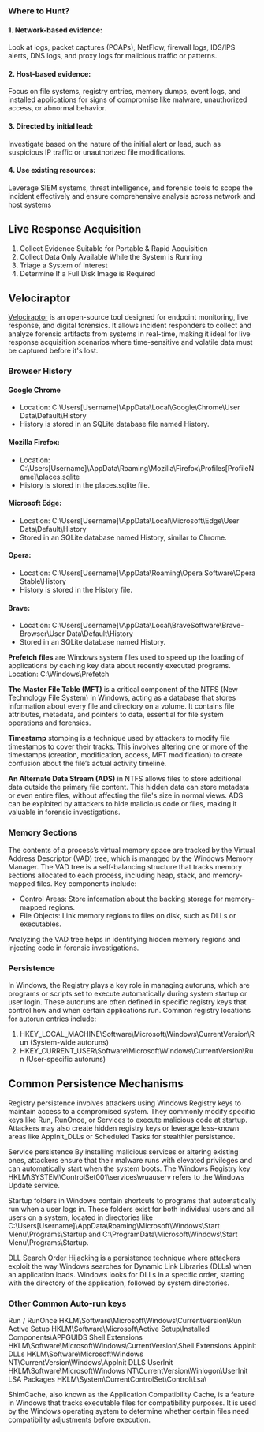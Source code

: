 ### Where to Hunt?

#### 1. Network-based evidence: 
Look at logs, packet captures (PCAPs), NetFlow, firewall logs, IDS/IPS alerts, DNS logs, and proxy logs for malicious traffic or patterns.
#### 2. Host-based evidence: 
Focus on file systems, registry entries, memory dumps, event logs, and installed applications for signs of compromise like malware, unauthorized access, or abnormal behavior.
#### 3. Directed by initial lead: 
Investigate based on the nature of the initial alert or lead, such as suspicious IP traffic or unauthorized file modifications.
#### 4. Use existing resources: 
Leverage SIEM systems, threat intelligence, and forensic tools to scope the incident effectively and ensure comprehensive analysis across network and host systems

## Live Response Acquisition
1. Collect Evidence Suitable for Portable & Rapid Acquisition
2. Collect Data Only Available While the System is Running
3. Triage a System of Interest
4. Determine If a Full Disk Image is Required

## Velociraptor

[Velociraptor](https://docs.velociraptor.app/) is an open-source tool designed for endpoint monitoring, live response, and digital forensics. It allows incident responders to collect and analyze forensic artifacts from systems in real-time, making it ideal for live response acquisition scenarios where time-sensitive and volatile data must be captured before it's lost.

### Browser History

#### Google Chrome
- Location: C:\Users\[Username]\AppData\Local\Google\Chrome\User Data\Default\History
- History is stored in an SQLite database file named History.
#### Mozilla Firefox:
- Location: C:\Users\[Username]\AppData\Roaming\Mozilla\Firefox\Profiles\[ProfileName]\places.sqlite
- History is stored in the places.sqlite file.
#### Microsoft Edge:
- Location: C:\Users\[Username]\AppData\Local\Microsoft\Edge\User Data\Default\History
- Stored in an SQLite database named History, similar to Chrome.
#### Opera:
- Location: C:\Users\[Username]\AppData\Roaming\Opera Software\Opera Stable\History
- History is stored in the History file.
#### Brave:
- Location: C:\Users\[Username]\AppData\Local\BraveSoftware\Brave-Browser\User Data\Default\History
- Stored in an SQLite database named History.


**Prefetch files** are Windows system files used to speed up the loading of applications by caching key data about recently executed programs. Location: C:\Windows\Prefetch

**The Master File Table (MFT)** is a critical component of the NTFS (New Technology File System) in Windows, acting as a database that stores information about every file and directory on a volume. It contains file attributes, metadata, and pointers to data, essential for file system operations and forensics.

**Timestamp** stomping is a technique used by attackers to modify file timestamps to cover their tracks. This involves altering one or more of the timestamps (creation, modification, access, MFT modification) to create confusion about the file’s actual activity timeline.

**An Alternate Data Stream (ADS)** in NTFS allows files to store additional data outside the primary file content. This hidden data can store metadata or even entire files, without affecting the file's size in normal views. ADS can be exploited by attackers to hide malicious code or files, making it valuable in forensic investigations.


### Memory Sections
The contents of a process’s virtual memory space are tracked by the Virtual Address Descriptor (VAD) tree, which is managed by the Windows Memory Manager. The VAD tree is a self-balancing structure that tracks memory sections allocated to each process, including heap, stack, and memory-mapped files.
Key components include:

- Control Areas: Store information about the backing storage for memory-mapped regions.
- File Objects: Link memory regions to files on disk, such as DLLs or executables.

Analyzing the VAD tree helps in identifying hidden memory regions and injecting code in forensic investigations.


### Persistence

In Windows, the Registry plays a key role in managing autoruns, which are programs or scripts set to execute automatically during system startup or user login. These autoruns are often defined in specific registry keys that control how and when certain applications run. Common registry locations for autorun entries include:

1. HKEY_LOCAL_MACHINE\Software\Microsoft\Windows\CurrentVersion\Run (System-wide autoruns)
2. HKEY_CURRENT_USER\Software\Microsoft\Windows\CurrentVersion\Run (User-specific autoruns)


## Common Persistence Mechanisms

Registry persistence involves attackers using Windows Registry keys to maintain access to a compromised system.
They commonly modify specific keys like Run, RunOnce, or Services to execute malicious code at startup.
Attackers may also create hidden registry keys or leverage less-known areas like AppInit_DLLs or Scheduled Tasks for stealthier persistence.

Service persistence By installing malicious services or altering existing ones, attackers ensure that their malware runs with elevated privileges and can automatically start when the system boots.
The Windows Registry key HKLM\SYSTEM\ControlSet001\services\wuauserv refers to the Windows Update service.

Startup folders in Windows contain shortcuts to programs that automatically run when a user logs in. These folders exist for both individual users and all users on a system, located in directories like C:\Users\[Username]\AppData\Roaming\Microsoft\Windows\Start Menu\Programs\Startup and C:\ProgramData\Microsoft\Windows\Start Menu\Programs\Startup.

DLL Search Order Hijacking is a persistence technique where attackers exploit the way Windows searches for Dynamic Link Libraries (DLLs) when an application loads. Windows looks for DLLs in a specific order, starting with the directory of the application, followed by system directories.


### Other Common Auto-run keys

Run / RunOnce
	HKLM\Software\Microsoft\Windows\CurrentVersion\Run
Active Setup
	HKLM\Software\Microsoft\Active Setup\Installed Components\APPGUIDS
Shell Extensions
	HKLM\Software\Microsoft\Windows\CurrentVersion\Shell Extensions
Applnit DLLs
	HKLM\Software\Microsoft\Windows
	NT\CurrentVersion\Windows\AppInit DLLS
UserInit
	HKLM\Software\Microsoft\Windows NT\CurrentVersion\Winlogon\UserInit
LSA Packages
	HKLM\System\CurrentControlSet\Control\Lsa\



ShimCache, also known as the Application Compatibility Cache, is a feature in Windows that tracks executable files for compatibility purposes. It is used by the Windows operating system to determine whether certain files need compatibility adjustments before execution.


